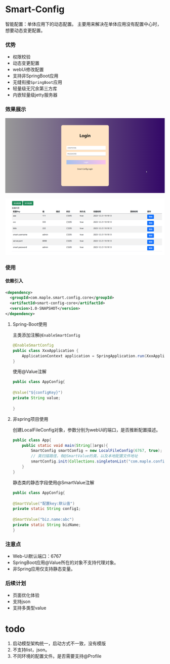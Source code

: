 
# Smart-Config

智能配置：单体应用下的动态配置。
主要用来解决在单体应用没有配置中心时，想要动态变更配置。

### 优势
- 权限校验
- 动态变更配置
- webUi修改配置
- 支持非SpringBoot应用
- 无缝衔接`SpringBoot`应用
- 轻量级无冗余第三方库
- 内嵌轻量级jetty服务器



### 效果展示

![示例](/images/img_1.png)

![示例](/images/img.png)


### 使用

#### 依赖引入

```xml
<dependency>
  <groupId>com.maple.smart.config.core</groupId>
  <artifactId>smart-config-core</artifactId>
  <version>1.0-SNAPSHOT</version>
</dependency>
```


1. Spring-Boot使用

    主类添加注解`@EnableSmartConfig`
    ```java
    @EnableSmartConfig
    public class XxxApplication {
        ApplicationContext application = SpringApplication.run(XxxApplication.class, args);
    }
    ```
   
   使用@Value注解
   ```java
   public class AppConfig{
   
   @Value("${configKey}")
   private String value;
   
   } 
   ```

2. 非spring项目使用

   创建LocalFileConfig对象，参数分别为webUi的端口，是否推断配置描述。
    ```java
    public class App{
        public static void main(String[]args){
            SmartConfig smartConfig = new LocalFileConfig(6767, true);
            // 类扫描路径，有@SmartValue的类，以及本地配置文件地址
            smartConfig.init(Collections.singletonList("com.maple.config.test"), "application.properties");
        }
    }   
    ```
   静态类的静态字段使用@SmartValue注解
   ```java
   public class AppConfig{
   
   @SmartValue("配置key:默认值")
   private static String config1;
   
   @SmartValue("biz.name:abc")
   private static String bizName;
   }
   ```
   

### 注意点
- Web-Ui默认端口：6767
- SpringBoot应用@Value所在的对象不支持代理对象。
- 非Spring应用仅支持静态变量。



### 后续计划
- 页面优化体验
- 支持json
- 支持多类型value

# todo
1. 启动模型架构统一，启动方式不一致，没有模版
2. 不支持list，json。
3. 不同环境的配置文件。是否需要支持@Profile